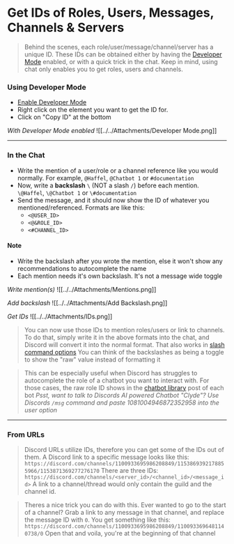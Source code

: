 # Get IDs of Roles, Users, Messages, Channels & Servers

> Behind the scenes, each role/user/message/channel/server has a unique ID. These IDs can be obtained either by having the [Developer Mode](./Developer%20Mode) enabled, or with a quick trick in the chat. Keep in mind, using chat only enables you to get roles, users and channels.

### Using Developer Mode
- [Enable Developer Mode](./Developer%20Mode)
- Right click on the element you want to get the ID for. 
- Click on "Copy ID" at the bottom

*With Developer Mode enabled*
![[../../Attachments/Developer Mode.png]]


---


### In the Chat
- Write the mention of a user/role or a channel reference like you would normally. For example, `@Haffel`, `@Chatbot 1` or `#documentation`
- Now, write a **backslash** `\` (NOT a slash `/`) before each mention. `\@Haffel`, `\@Chatbot 1` or `\#documentation`
- Send the message, and it should now show the ID of whatever you mentioned/referenced. Formats are like this:
  - `<@USER_ID>`
  - `<@&ROLE_ID>`
  - `<#CHANNEL_ID>`

#### Note
- Write the backslash after you wrote the mention, else it won't show any recommendations to autocomplete the name
- Each mention needs it's own backslash. It's not a message wide toggle

*Write mention(s)*
![[../../Attachments/Mentions.png]]

*Add backslash*
![[../../Attachments/Add Backslash.png]]

*Get IDs*
![[../../Attachments/IDs.png]]

> You can now use those IDs to mention roles/users or link to channels. To do that, simply write it in the above formats into the chat, and Discord will convert it into the normal format. That also works in [slash command options](../Quickstart/Slash%20Commands##Command%20Option%20Types)
> You can think of the backslashes as being a toggle to show the "raw" value instead of formatting it

> This can be especially useful when Discord has struggles to autocomplete the role of a chatbot you want to interact with. For those cases, the raw role ID shows in the [chatbot library](https://discord.com/channels/1100933695986208849/1137217914802548796) post of each bot
> *Psst, want to talk to Discords AI powered Chatbot "Clyde"? Use Discords `/msg` command and paste 1081004946872352958 into the user option*


---


### From URLs
> Discord URLs utilize IDs, therefore you can get some of the IDs out of them. A Discord link to a specific message looks like this:
`https://discord.com/channels/1100933695986208849/1153869392178855966/1153871369277276170`
> There are three IDs:
`https://discord.com/channels/<server_id>/<channel_id>/<message_id>`
> A link to a channel/thread would only contain the guild and the channel id.

> Theres a nice trick you can do with this. Ever wanted to go to the start of a channel? Grab a link to any message in that channel, and replace the message ID with `0`. You get something like this:
`https://discord.com/channels/1100933695986208849/1100933696481140738/0`
> Open that and voila, you're at the beginning of that channel